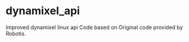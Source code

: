 dynamixel_api
=============

Improved dynamixel linux api
Code based on Original code provided by Robotis.
